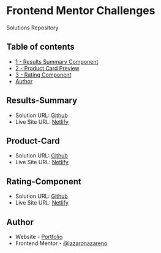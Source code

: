 # Frontend Mentor Challenges

Solutions Repository

## Table of contents

- [1 - Results Summary Component](#Results-Summary)
- [2 - Product Card Preview](#Product-Card)
- [3 - Rating Component](#Rating-Component)
- [Author](#author)


## Results-Summary

- Solution URL: [Github](https://github.com/lazaronazareno/frontend-mentor/tree/master/src/results-summary)
- Live Site URL: [Netlify](https://frontend-m-challenges.netlify.app/results-summary)

## Product-Card

- Solution URL: [Github](https://github.com/lazaronazareno/frontend-mentor/tree/master/src/product-preview-card)
- Live Site URL: [Netlify](https://frontend-m-challenges.netlify.app/product-card)

## Rating-Component

- Solution URL: [Github](https://github.com/lazaronazareno/frontend-mentor/tree/master/src/rating-component)
- Live Site URL: [Netlify](https://frontend-m-challenges.netlify.app/rating)


## Author

- Website - [Portfolio](https://lazaro-portfolio.netlify.app/)
- Frontend Mentor - [@lazaronazareno](https://www.frontendmentor.io/profile/lazaronazareno)

